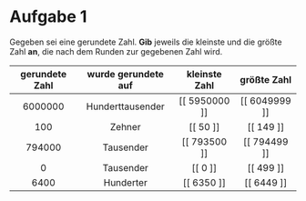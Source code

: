 <!--
version:  0.0.1

language: de

@style
input {
    text-align: center;
}

.flex-container {
    display: flex;
    flex-wrap: wrap;
    align-items: stretch;
    gap: 20px;
}

.flex-child {
    flex: 1;
    min-width: 350px;
    margin-right: 20px;
}

@media (max-width: 400px) {
    .flex-child {
        flex: 100%;
        margin-right: 0;
    }
}
@end

formula: \carry   \textcolor{red}{\scriptsize #1}
formula: \digit   \rlap{\carry{#1}}\phantom{#2}#2
formula: \permil  \text{‰}

import: https://raw.githubusercontent.com/liaTemplates/algebrite/master/README.md
import: https://raw.githubusercontent.com/LiaTemplates/Tikz-Jax/main/README.md

script: https://cdn.jsdelivr.net/gh/LiaTemplates/Tikz-Jax@main/dist/index.js

@round
<script>
  let value = `@input`;
  if (value.startsWith("@")) {
    ""
  } else {
    value = JSON.parse(value);
    value = value[0]
    value = value.replace(/,/g, ".");
    value = parseFloat(value);
    value = Math.round(value * Math.pow(10,@1)) / Math.pow(10,@1);
    value == @0
  }
</script>
@end


tags: Runden, schwer

-->




# Aufgabe 1

Gegeben sei eine gerundete Zahl. **Gib** jeweils die kleinste und die größte Zahl **an**, die nach dem Runden zur gegebenen Zahl wird.

<!-- data-type="none" -->
| gerundete Zahl | wurde gerundete auf | kleinste Zahl |  größte Zahl  |
|  :----------:  | :-----------------: | :-----------: |  :---------:  |
|    $6000000$   |  Hunderttausender   | [[ 5950000 ]] | [[ 6049999 ]] |
|      $100$     |        Zehner       | [[   50   ]]  | [[  149    ]] |
|    $794000$    |      Tausender      | [[ 793500  ]] | [[ 794499  ]] |
|      $0$       |      Tausender      | [[ 0       ]] | [[ 499     ]] |
|      $6400$    |      Hunderter      | [[ 6350    ]] | [[ 6449    ]] |

